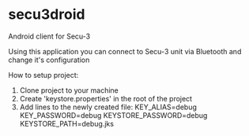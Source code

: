 # secu3droid
Android client for Secu-3 

Using this application you can connect to Secu-3 unit via Bluetooth and change it's configuration


How to setup project:
1. Clone project to your machine
2. Create 'keystore.properties' in the root of the project
3. Add lines to the newly created file:
   KEY_ALIAS=debug
   KEY_PASSWORD=debug
   KEYSTORE_PASSWORD=debug
   KEYSTORE_PATH=debug.jks
